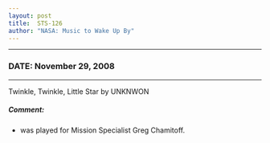 ```yaml
---
layout: post
title:  STS-126
author: "NASA: Music to Wake Up By"
---
```


----
### DATE: November 29, 2008
----
Twinkle, Twinkle, Little Star by UNKNWON

##### Comment:
* was played for Mission Specialist Greg Chamitoff.
